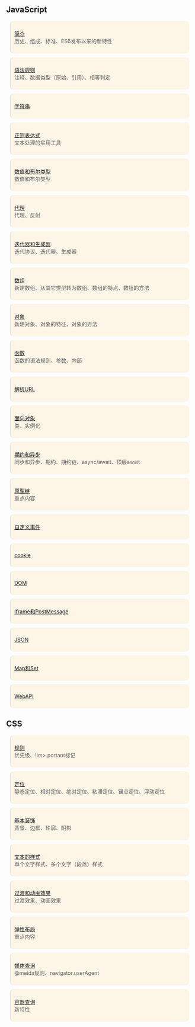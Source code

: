 
<style>
    blockquote{
        background: oldLace;
        padding: 10px;
        border-radius: 10px;
        margin: 10px;
    }
</style>

##  JavaScript

> [简介](JavaScript——简介.md)    
> 历史、组成、标准、ES6发布以来的新特性

> [语法规则](JavaScript——语法规则.md)    
> 注释、数据类型（原始、引用）、相等判定

> [字符串](JavaScript——字符串.md)   
 
> [正则表达式](JavaScript——正则表达式.md)    
> 文本处理的实用工具

> [数值和布尔类型](JavaScript——数值和布尔类型.md)    
> 数值和布尔类型


> [代理](JavaScript——代理.md)    
> 代理、反射

> [迭代器和生成器](JavaScript——迭代器和生成器.md)    
> 迭代协议、迭代器、生成器

> [数组](JavaScript——数组.md)    
> 新建数组、从其它类型转为数组、数组的特点、数组的方法

> [对象](JavaScript——对象.md)    
> 新建对象、对象的特征、对象的方法

> [函数](JavaScript——函数.md)    
> 函数的语法规则、参数、内部

> [解析URL](JavaScript——解析URL.md)    


> [面向对象](JavaScript——面向对象.md)    
>  类、实例化

> [期约和异步](JavaScript——期约和异步.md)    
> 同步和异步、期约、期约链、async/await、顶层await


> [原型链](JavaScript——原型链.md)    
> 重点内容







> [自定义事件](JavaScript——自定义事件.md)    


> [cookie](JavaScript——cookie.md)    


> [DOM](JavaScript——DOM.md)    


> [Iframe和PostMessage](JavaScript——Iframe和PostMessage.md)    


> [JSON](JavaScript——JSON.md)    


> [Map和Set](JavaScript——Map和Set.md)    


> [WebAPI](JavaScript——WebAPI.md)    


##  CSS

> [规则](CSS——规则)  
>  优先级、!im> portant标记

> [定位](CSS——定位.md)      
> 静态定位、相对定位、绝对定位、粘滞定位、锚点定位、浮动定位

> [基本装饰](CSS——基本装饰.md)      
> 背景、边框、轮廓、阴影

> [文本的样式](CSS——文本的样式.md)  
> 单个文字样式、多个文字（段落）样式  

> [过渡和动画效果](CSS——过渡和动画效果.md)      
> 过渡效果、动画效果

> [弹性布局](CSS——弹性布局.md)      
> 重点内容

> [媒体查询](CSS——媒体查询.md)   
> @meida规则、navigator.userAgent
   
> [容器查询](CSS——容器查询.md)     
> 新特性 
